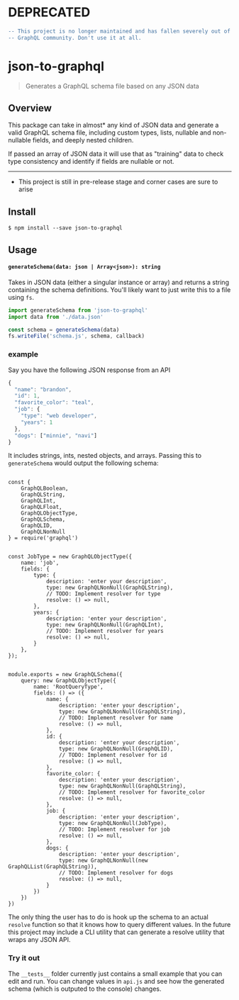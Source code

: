 # DEPRECATED

```diff
-- This project is no longer maintained and has fallen severely out of sync with the
-- GraphQL community. Don't use it at all.
```

# json-to-graphql

> Generates a GraphQL schema file based on any JSON data


## Overview

This package can take in almost* any kind of JSON data
and generate a valid GraphQL schema file, including custom
types, lists, nullable and non-nullable fields, and deeply
nested children.

If passed an array of JSON data it will use that as "training" data to check type consistency and identify
if fields are nullable or not.

___

* This project is still in pre-release stage and corner cases are sure to arise

## Install

```
$ npm install --save json-to-graphql
```

## Usage


#### `generateSchema(data: json | Array<json>): string`

Takes in JSON data (either a singular instance or array) and returns a string containing the schema definitions. You'll likely want to just write this to a file using `fs`.

```js
import generateSchema from 'json-to-graphql'
import data from './data.json'

const schema = generateSchema(data)
fs.writeFile('schema.js', schema, callback)
```


### example

Say you have the following JSON response from an API

```js
{
  "name": "brandon",
  "id": 1,
  "favorite_color": "teal",
  "job": {
    "type": "web developer",
    "years": 1
  },
  "dogs": ["minnie", "navi"]
}
```

It includes strings, ints, nested objects, and arrays. Passing this to `generateSchema` would output the following schema:

```

const {
    GraphQLBoolean,
    GraphQLString,
    GraphQLInt,
    GraphQLFloat,
    GraphQLObjectType,
    GraphQLSchema,
    GraphQLID,
    GraphQLNonNull
} = require('graphql')


const JobType = new GraphQLObjectType({
    name: 'job',
    fields: {
        type: {
            description: 'enter your description',
            type: new GraphQLNonNull(GraphQLString),
            // TODO: Implement resolver for type
            resolve: () => null,
        },
        years: {
            description: 'enter your description',
            type: new GraphQLNonNull(GraphQLInt),
            // TODO: Implement resolver for years
            resolve: () => null,
        }
    },
});


module.exports = new GraphQLSchema({
    query: new GraphQLObjectType({
        name: 'RootQueryType',
        fields: () => ({
            name: {
                description: 'enter your description',
                type: new GraphQLNonNull(GraphQLString),
                // TODO: Implement resolver for name
                resolve: () => null,
            },
            id: {
                description: 'enter your description',
                type: new GraphQLNonNull(GraphQLID),
                // TODO: Implement resolver for id
                resolve: () => null,
            },
            favorite_color: {
                description: 'enter your description',
                type: new GraphQLNonNull(GraphQLString),
                // TODO: Implement resolver for favorite_color
                resolve: () => null,
            },
            job: {
                description: 'enter your description',
                type: new GraphQLNonNull(JobType),
                // TODO: Implement resolver for job
                resolve: () => null,
            },
            dogs: {
                description: 'enter your description',
                type: new GraphQLNonNull(new GraphQLList(GraphQLString)),
                // TODO: Implement resolver for dogs
                resolve: () => null,
            }
        })
    })
})
```

The only thing the user has to do is hook up the schema to an actual `resolve` function so that it knows how to query different values. In the future this project may include a CLI utility that can generate a resolve utility that wraps
any JSON API.


### Try it out

The `__tests__` folder currently just contains a small example that you can edit and run. You can change values in `api.js` and see how the generated schema (which is outputed to the console) changes.
